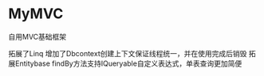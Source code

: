 # MyMVC
自用MVC基础框架


拓展了Linq
增加了Dbcontext创建上下文保证线程统一，并在使用完成后销毁
拓展Entitybase findBy方法支持IQueryable自定义表达式，单表查询更加简便
